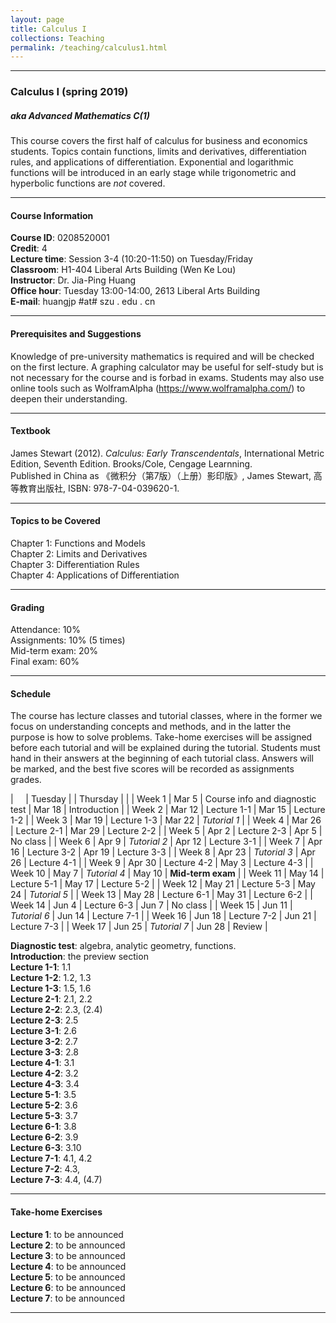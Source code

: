 ```yaml
---
layout: page
title: Calculus I
collections: Teaching
permalink: /teaching/calculus1.html
---
```


---
### Calculus I (spring 2019)
##### aka Advanced Mathematics C(1)

This course covers the first half of calculus for business and economics students. Topics contain functions, limits and derivatives, differentiation rules, and applications of differentiation. Exponential and logarithmic functions will be introduced in an early stage while trigonometric and hyperbolic functions are *not* covered.

---
#### Course Information

**Course ID**: 0208520001   
**Credit**: 4    
**Lecture time**: Session 3-4 (10:20-11:50) on Tuesday/Friday    
**Classroom**: H1-404 Liberal Arts Building (Wen Ke Lou)   
**Instructor**: Dr. Jia-Ping Huang   
**Office hour**: Tuesday 13:00-14:00, 2613 Liberal Arts Building   
**E-mail**: huangjp #at# szu . edu . cn

---
#### Prerequisites and Suggestions

Knowledge of pre-university mathematics is required and will be checked on the first lecture. A graphing calculator may be useful for self-study but is not necessary for the course and is forbad in exams. Students may also use online tools such as WolframAlpha (<https://www.wolframalpha.com/>) to deepen their understanding.

---
#### Textbook

James Stewart (2012). *Calculus: Early Transcendentals*, International Metric Edition, Seventh Edition. Brooks/Cole, Cengage Learnning.   
Published in China as 《微积分（第7版）（上册）影印版》, James Stewart, 高等教育出版社, ISBN: 978-7-04-039620-1.

---
#### Topics to be Covered

Chapter 1: Functions and Models   
Chapter 2: Limits and Derivatives   
Chapter 3: Differentiation Rules   
Chapter 4: Applications of Differentiation

---
#### Grading

Attendance: 10%   
Assignments: 10% (5 times)   
Mid-term exam: 20%   
Final exam: 60%   

---
#### Schedule

The course has lecture classes and tutorial classes, where in the former we focus on understanding concepts and methods, and in the latter the purpose is how to solve problems. Take-home exercises will be assigned before each tutorial and will be explained during the tutorial. Students must hand in their answers at the beginning of each tutorial class. Answers will be marked, and the best five scores will be recorded as assignments grades.

| &nbsp; &nbsp; | Tuesday | | Thursday | |
| Week 1 | Mar 5 | Course info and diagnostic test | Mar 18 | Introduction |
| Week 2 | Mar 12 | Lecture 1-1 | Mar 15 | Lecture 1-2 |
| Week 3 | Mar 19 | Lecture 1-3 | Mar 22 | *Tutorial 1* |
| Week 4 | Mar 26 | Lecture 2-1 | Mar 29 | Lecture 2-2 |
| Week 5 | Apr 2 | Lecture 2-3 | Apr 5 | No class |
| Week 6 | Apr 9 | *Tutorial 2* | Apr 12 | Lecture 3-1 |
| Week 7 | Apr 16 | Lecture 3-2 | Apr 19 | Lecture 3-3 |
| Week 8 | Apr 23 | *Tutorial 3* | Apr 26 | Lecture 4-1 |
| Week 9 | Apr 30 | Lecture 4-2 | May 3 | Lecture 4-3 |
| Week 10 | May 7 | *Tutorial 4* | May 10 | **Mid-term exam** |
| Week 11 | May 14 | Lecture 5-1 | May 17 | Lecture 5-2 |
| Week 12 | May 21 | Lecture 5-3 | May 24 | *Tutorial 5* |
| Week 13 | May 28 | Lecture 6-1 | May 31 | Lecture 6-2 |
| Week 14 | Jun 4 | Lecture 6-3 | Jun 7 | No class |
| Week 15 | Jun 11 | *Tutorial 6* | Jun 14 | Lecture 7-1 |
| Week 16 | Jun 18 | Lecture 7-2 | Jun 21 | Lecture 7-3 |
| Week 17 | Jun 25 | *Tutorial 7* | Jun 28 | Review |

**Diagnostic test**: algebra, analytic geometry, functions.   
**Introduction**: the preview section   
**Lecture 1-1**: 1.1   
**Lecture 1-2**: 1.2, 1.3   
**Lecture 1-3**: 1.5, 1.6   
**Lecture 2-1**: 2.1, 2.2   
**Lecture 2-2**: 2.3, (2.4)   
**Lecture 2-3**: 2.5   
**Lecture 3-1**: 2.6   
**Lecture 3-2**: 2.7   
**Lecture 3-3**: 2.8   
**Lecture 4-1**: 3.1   
**Lecture 4-2**: 3.2   
**Lecture 4-3**: 3.4   
**Lecture 5-1**: 3.5   
**Lecture 5-2**: 3.6   
**Lecture 5-3**: 3.7   
**Lecture 6-1**: 3.8   
**Lecture 6-2**: 3.9   
**Lecture 6-3**: 3.10   
**Lecture 7-1**: 4.1, 4.2   
**Lecture 7-2**: 4.3,   
**Lecture 7-3**: 4.4, (4.7)   

---
#### Take-home Exercises   

**Lecture 1**: to be announced    
**Lecture 2**: to be announced    
**Lecture 3**: to be announced    
**Lecture 4**: to be announced    
**Lecture 5**: to be announced    
**Lecture 6**: to be announced    
**Lecture 7**: to be announced    

---
